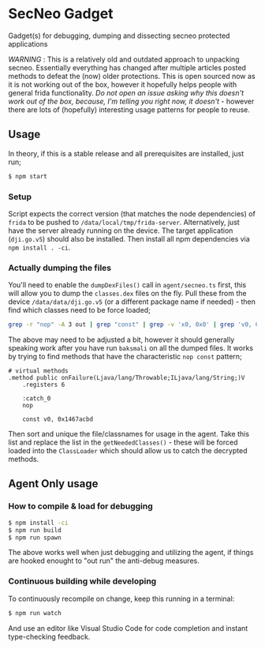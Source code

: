 # SecNeo Gadget

Gadget(s) for debugging, dumping and dissecting secneo protected applications

*WARNING* : This is a relatively old and outdated approach to unpacking secneo. Essentially everything has changed after multiple articles posted methods to defeat the (now) older protections. This is open sourced now as it is not working out of the box, however it hopefully helps people with general frida functionality. _Do not open an issue asking why this doesn't work out of the box, because, I'm telling you right now, it doesn't_ - however there are lots of (hopefully) interesting usage patterns for people to reuse.

## Usage

In theory, if this is a stable release and all prerequisites are installed, just run;

```sh
$ npm start
```

### Setup

Script expects the correct version (that matches the node dependencies) of `frida` to be pushed to
`/data/local/tmp/frida-server`. Alternatively, just have the server already running on the device.
The target application (`dji.go.v5`) should also be installed. Then install all npm dependencies via
`npm install . -ci`.

### Actually dumping the files

You'll need to enable the `dumpDexFiles()` call in `agent/secneo.ts` first, this will allow you to dump the `classes.dex` files on the fly. Pull these from the device `/data/data/dji.go.v5` (or a different package name if needed) - then find which classes need to be force loaded;

```sh
grep -r "nop" -A 3 out | grep "const" | grep -v 'x0, 0x0' | grep 'v0, 0x' | cut -d'.' -f1 | cut -d'/' -f3- | sort | uniq
```

The above may need to be adjusted a bit, however it should generally speaking work after you have run `baksmali` on all the dumped files. It works by trying to find methods that have the characteristic `nop const` pattern;

```smali
# virtual methods
.method public onFailure(Ljava/lang/Throwable;ILjava/lang/String;)V
    .registers 6

    :catch_0
    nop

    const v0, 0x1467acbd
```

Then sort and unique the file/classnames for usage in the agent. Take this list and replace the list in the `getNeededClasses()` - these will be forced loaded into the `ClassLoader` which should allow us to catch the decrypted methods.

## Agent Only usage

### How to compile & load for debugging

```sh
$ npm install -ci
$ npm run build
$ npm run spawn
```

The above works well when just debugging and utilizing the agent, if things are hooked enought to "out run" the anti-debug measures.


### Continuous building while developing

To continuously recompile on change, keep this running in a terminal:

```sh
$ npm run watch
```

And use an editor like Visual Studio Code for code completion and instant
type-checking feedback.
